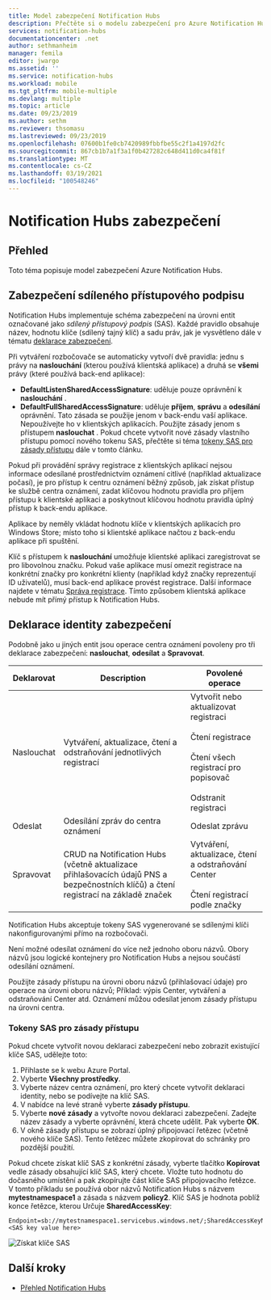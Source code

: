 ```yaml
---
title: Model zabezpečení Notification Hubs
description: Přečtěte si o modelu zabezpečení pro Azure Notification Hubs.
services: notification-hubs
documentationcenter: .net
author: sethmanheim
manager: femila
editor: jwargo
ms.assetid: ''
ms.service: notification-hubs
ms.workload: mobile
ms.tgt_pltfrm: mobile-multiple
ms.devlang: multiple
ms.topic: article
ms.date: 09/23/2019
ms.author: sethm
ms.reviewer: thsomasu
ms.lastreviewed: 09/23/2019
ms.openlocfilehash: 07600b1fe0cb7420989fbbfbe55c2f1a4197d2fc
ms.sourcegitcommit: 867cb1b7a1f3a1f0b427282c648d411d0ca4f81f
ms.translationtype: MT
ms.contentlocale: cs-CZ
ms.lasthandoff: 03/19/2021
ms.locfileid: "100548246"
---
```

# <a name="notification-hubs-security"></a>Notification Hubs zabezpečení

## <a name="overview"></a>Přehled

Toto téma popisuje model zabezpečení Azure Notification Hubs.

## <a name="shared-access-signature-security"></a>Zabezpečení sdíleného přístupového podpisu

Notification Hubs implementuje schéma zabezpečení na úrovni entit označované jako *sdílený přístupový podpis* (SAS). Každé pravidlo obsahuje název, hodnotu klíče (sdílený tajný klíč) a sadu práv, jak je vysvětleno dále v tématu [deklarace zabezpečení](#security-claims). 

Při vytváření rozbočovače se automaticky vytvoří dvě pravidla: jednu s právy na **naslouchání** (kterou používá klientská aplikace) a druhá se **všemi** právy (které používá back-end aplikace):

- **DefaultListenSharedAccessSignature**: uděluje pouze oprávnění k **naslouchání** .
- **DefaultFullSharedAccessSignature**: uděluje **příjem**, **správu** a **odesílání** oprávnění. Tato zásada se použije jenom v back-endu vaší aplikace. Nepoužívejte ho v klientských aplikacích. Použijte zásady jenom s přístupem **naslouchat** . Pokud chcete vytvořit nové zásady vlastního přístupu pomocí nového tokenu SAS, přečtěte si téma [tokeny SAS pro zásady přístupu](#sas-tokens-for-access-policies) dále v tomto článku.

Pokud při provádění správy registrace z klientských aplikací nejsou informace odesílané prostřednictvím oznámení citlivé (například aktualizace počasí), je pro přístup k centru oznámení běžný způsob, jak získat přístup ke službě centra oznámení, zadat klíčovou hodnotu pravidla pro příjem přístupu k klientské aplikaci a poskytnout klíčovou hodnotu pravidla úplný přístup k back-endu aplikace.

Aplikace by neměly vkládat hodnotu klíče v klientských aplikacích pro Windows Store; místo toho si klientské aplikace načtou z back-endu aplikace při spuštění.

Klíč s přístupem k **naslouchání** umožňuje klientské aplikaci zaregistrovat se pro libovolnou značku. Pokud vaše aplikace musí omezit registrace na konkrétní značky pro konkrétní klienty (například když značky reprezentují ID uživatelů), musí back-end aplikace provést registrace. Další informace najdete v tématu [Správa registrace](notification-hubs-push-notification-registration-management.md). Tímto způsobem klientská aplikace nebude mít přímý přístup k Notification Hubs.

## <a name="security-claims"></a>Deklarace identity zabezpečení

Podobně jako u jiných entit jsou operace centra oznámení povoleny pro tři deklarace zabezpečení: **naslouchat**, **odesílat** a **Spravovat**.

| Deklarovat   | Description                                          | Povolené operace |
| ------- | ---------------------------------------------------- | ------------------ |
| Naslouchat  | Vytváření, aktualizace, čtení a odstraňování jednotlivých registrací | Vytvořit nebo aktualizovat registraci<br><br>Čtení registrace<br><br>Čtení všech registrací pro popisovač<br><br>Odstranit registraci |
| Odeslat    | Odesílání zpráv do centra oznámení                | Odeslat zprávu |
| Spravovat  | CRUD na Notification Hubs (včetně aktualizace přihlašovacích údajů PNS a bezpečnostních klíčů) a čtení registrací na základě značek |Vytváření, aktualizace, čtení a odstraňování Center<br><br>Čtení registrací podle značky |

Notification Hubs akceptuje tokeny SAS vygenerované se sdílenými klíči nakonfigurovanými přímo na rozbočovači.

Není možné odesílat oznámení do více než jednoho oboru názvů. Obory názvů jsou logické kontejnery pro Notification Hubs a nejsou součástí odesílání oznámení.

Použijte zásady přístupu na úrovni oboru názvů (přihlašovací údaje) pro operace na úrovni oboru názvů; Příklad: výpis Center, vytváření a odstraňování Center atd. Oznámení můžou odesílat jenom zásady přístupu na úrovni centra.

### <a name="sas-tokens-for-access-policies"></a>Tokeny SAS pro zásady přístupu

Pokud chcete vytvořit novou deklaraci zabezpečení nebo zobrazit existující klíče SAS, udělejte toto:

1. Přihlaste se k webu Azure Portal.
2. Vyberte **Všechny prostředky**.
3. Vyberte název centra oznámení, pro který chcete vytvořit deklaraci identity, nebo se podívejte na klíč SAS.
4. V nabídce na levé straně vyberte **zásady přístupu**.
5. Vyberte **nové zásady** a vytvořte novou deklaraci zabezpečení. Zadejte název zásady a vyberte oprávnění, která chcete udělit. Pak vyberte **OK**.
6. V okně zásady přístupu se zobrazí úplný připojovací řetězec (včetně nového klíče SAS). Tento řetězec můžete zkopírovat do schránky pro pozdější použití.

Pokud chcete získat klíč SAS z konkrétní zásady, vyberte tlačítko **Kopírovat** vedle zásady obsahující klíč SAS, který chcete. Vložte tuto hodnotu do dočasného umístění a pak zkopírujte část klíče SAS připojovacího řetězce. V tomto příkladu se používá obor názvů Notification Hubs s názvem **mytestnamespace1** a zásada s názvem **policy2**. Klíč SAS je hodnota poblíž konce řetězce, kterou Určuje **SharedAccessKey**:

```shell
Endpoint=sb://mytestnamespace1.servicebus.windows.net/;SharedAccessKeyName=policy2;SharedAccessKey=<SAS key value here>
```

![Získat klíče SAS](media/notification-hubs-push-notification-security/access1.png)

## <a name="next-steps"></a>Další kroky

- [Přehled Notification Hubs](notification-hubs-push-notification-overview.md)
